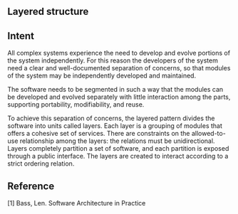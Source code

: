 ## Layered structure

## Intent
All complex systems experience the need to develop and evolve portions of the system independently. For this reason 
the developers of the system need a clear and well-documented separation of concerns, so that modules of the  system 
may be independently developed and maintained.

The software needs to be segmented in such a way that the modules can be developed and evolved separately with little
interaction among the parts, supporting portability, modifiability, and reuse.

To achieve this separation of concerns, the layered pattern divides the software into units called layers. Each layer is
a grouping of modules that offers a cohesive set of services. There are constraints on the allowed-to-use relationship 
among the layers: the relations must be unidirectional. Layers completely partition a set of software, and each 
partition is exposed through a public interface. The layers are created to interact according to a strict ordering 
relation.

## Reference
[1] Bass, Len. Software Architecture in Practice